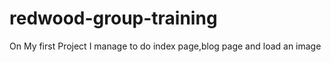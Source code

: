 # redwood-group-training

On My first Project I manage to do index page,blog page and load an image
